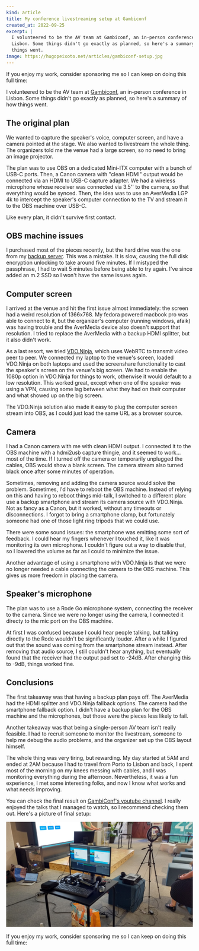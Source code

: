 ```yaml
---
kind: article
title: My conference livestreaming setup at Gambiconf
created_at: 2022-09-25
excerpt: |
  I volunteered to be the AV team at Gambiconf, an in-person conference in
  Lisbon. Some things didn't go exactly as planned, so here's a summary of how
  things went.
image: https://hugopeixoto.net/articles/gambiconf-setup.jpg
---
```


<aside markdown="1">
  If you enjoy my work, consider sponsoring me so I can keep on doing this full
  time: <https://github.com/sponsors/hugopeixoto>
</aside>

I volunteered to be the AV team at [Gambiconf](https://gambiconf.dev/), an
in-person conference in Lisbon. Some things didn't go exactly as planned, so
here's a summary of how things went.


## The original plan

We wanted to capture the speaker's voice, computer screen, and have a camera
pointed at the stage. We also wanted to livestream the whole thing. The
organizers told me the venue had a large screen, so no need to bring an image
projector.

The plan was to use OBS on a dedicated Mini-ITX computer with a bunch of USB-C
ports. Then, a Canon camera with "clean HDMI" output would be connected via an
HDMI to USB-C capture adapter. We had a wireless microphone whose receiver was
connected via 3.5'' to the camera, so that everything would be synced. Then,
the idea was to use an AverMedia LGP 4k to intercept the speaker's computer
connection to the TV and stream it to the OBS machine over USB-C.

Like every plan, it didn't survive first contact.

## OBS machine issues

I purchased most of the pieces recently, but the hard drive was the one from my
[backup server][backup-server]. This was a mistake. It is slow, causing the
full disk encryption unlocking to take around five minutes. If I mistyped the
passphrase, I had to wait 5 minutes before being able to try again. I've since
added an m.2 SSD so I won't have the same issues again.


## Computer screen

I arrived at the venue and hit the first issue almost immediately: the screen
had a weird resolution of 1366x768. My fedora powered macbook pro was able to
connect to it, but the organizer's computer (running windows, afaik) was having
trouble and the AverMedia device also doesn't support that resolution. I tried
to replace the AverMedia with a backup HDMI splitter, but it also didn't work.

As a last resort, we tried [VDO.Ninja][vdo], which uses WebRTC to transmit
video peer to peer. We connected my laptop to the venue's screen, loaded
VDO.Ninja on both laptops and used the screenshare functionality to cast the
speaker's screen on the venue's big screen. We had to enable the 1080p option
in VDO.Ninja for things to work, otherwise it would default to a low
resolution. This worked great, except when one of the speaker was using a VPN,
causing some lag between what they had on their computer and what showed up on
the big screen.

The VDO.Ninja solution also made it easy to plug the computer screen stream
into OBS, as I could just load the same URL as a browser source.


## Camera

I had a Canon camera with me with clean HDMI output. I connected it to the OBS
machine with a hdmi2usb capture thingie, and it seemed to work... most of the
time. If I turned off the camera or temporarily unplugged the cables, OBS would
show a blank screen. The camera stream also turned black once after some
minutes of operation.

Sometimes, removing and adding the camera source would solve the problem.
Sometimes, I'd have to reboot the OBS machine. Instead of relying on this and
having to reboot things mid-talk, I switched to a different plan: use a backup
smartphone and stream its camera source with VDO.Ninja. Not as fancy as a
Canon, but it worked, without any timeouts or disconnections. I forgot to bring
a smartphone clamp, but fortunately someone had one of those light ring tripods
that we could use.

There were some sound issues: the smartphone was emitting some sort of
feedback. I could hear my fingers whenever I touched it, like it was monitoring
its own microphone. I couldn't figure out a way to disable that, so I lowered
the volume as far as I could to minimize the issue.

Another advantage of using a smartphone with VDO.Ninja is that we were no
longer needed a cable connecting the camera to the OBS machine. This gives us
more freedom in placing the camera.


## Speaker's microphone

The plan was to use a Rode Go microphone system, connecting the receiver to the
camera. Since we were no longer using the camera, I connected it directy to the
mic port on the OBS machine.

At first I was confused because I could hear people talking, but talking
directly to the Rode wouldn't be significantly louder. After a while I figured
out that the sound was coming from the smartphone stream instead. After
removing that audio source, I still couldn't hear anything, but eventually
found that the receiver had the output pad set to -24dB. After changing this to
-9dB, things worked fine.


## Conclusions

The first takeaway was that having a backup plan pays off. The AverMedia had
the HDMI splitter and VDO.Ninja fallback options. The camera had the smartphone
fallback option. I didn't have a backup plan for the OBS machine and the
microphones, but those were the pieces less likely to fail.

Another takeaway was that being a single-person AV team isn't really feasible.
I had to recruit someone to monitor the livestream, someone to help me debug
the audio problems, and the organizer set up the OBS layout himself.

The whole thing was very tiring, but rewarding. My day started at 5AM and ended
at 2AM because I had to travel from Porto to Lisbon and back, I spent most of
the morning on my knees messing with cables, and I was monitoring everything
during the afternoon. Nevertheless, it was a fun experience, I met some
interesting folks, and now I know what works and what needs improving.

You can check the final result on [GambiConf's youtube
channel](https://www.youtube.com/watch?v=EVJZavbMThs). I really enjoyed the
talks that I managed to watch, so I recommend checking them out. Here's a
picture of final setup:

![](gambiconf-setup.jpg)


<aside markdown="1">
  If you enjoy my work, consider sponsoring me so I can keep on doing this full
  time: <https://github.com/sponsors/hugopeixoto>
</aside>

[backup-server]: /articles/upgrading-my-backup-servers-hard-drive.html
[vdo]: https://vdo.ninja

